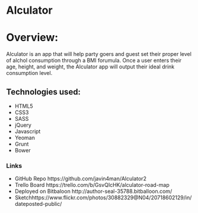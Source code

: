 # Alculator

<h1>Overview:</h1>
Alculator is an app that will help party goers and guest set their proper level of alchol consumption through a BMI forumula. Once a user enters their age, height, and weight, the Alculator app will output their ideal drink consumption level.  


<h2> Technologies used: </h2>
 <ul>
<li>HTML5 </li> 
<li>CSS3</li>
<li>SASS</li>
<li>jQuery</li> 
<li>Javascript</li>
<li>Yeoman</li>
<li>Grunt</li>
<li>Bower</li>
  </ul>
</h2>

<h3>Links</h3>

<ul>
<li> GitHub Repo https://github.com/javin4man/Alculator2 </li>
<li> Trello Board  https://trello.com/b/GsvQIcHK/alculator-road-map </li>
<li> Deployed on Bitbaloon http://author-seal-35788.bitballoon.com/ </li>
<li> Sketchhttps://www.flickr.com/photos/30882329@N04/20718602129/in/dateposted-public/ </li>
</ul>
